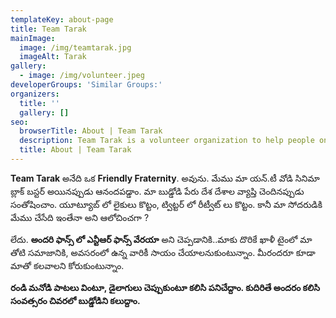 ```yaml
---
templateKey: about-page
title: Team Tarak
mainImage:
  image: /img/teamtarak.jpg
  imageAlt: Tarak
gallery:
  - image: /img/volunteer.jpeg
developerGroups: 'Similar Groups:'
organizers:
  title: ''
  gallery: []
seo:
  browserTitle: About | Team Tarak
  description: Team Tarak is a volunteer organization to help people on need.
  title: About | Team Tarak
---
```

**Team Tarak** అనేది ఒక **Friendly Fraternity**. అవును. మేము మా యన్.టీ వోడి సినిమా బ్లాక్ బస్టర్ అయినప్పుడు ఆనందపడ్డాం. మా బుడ్డోడి పేరు దేశ దేశాల వ్యాప్తి చెందినప్పుడు సంతోషించాం. యూట్యూబ్ లో లైకులు కొట్టం, ట్విట్టర్ లో రీట్వీట్ లు కొట్టం. కానీ మా సోదరుడికి మేము చేసేది ఇంతేనా అని ఆలోచించగా ? 



లేదు. **అందరి ఫాన్స్ లో ఎన్టీఆర్ ఫాన్స్ వేరయా** అని చెప్పడానికి..మాకు దొరికే ఖాళీ టైంలో మా తోటి సమాజానికి, అవసరంలో ఉన్న వారికీ సాయం చేయాలనుకుంటున్నాం. మీరందరూ కూడా మాతో కలవాలని కోరుకుంటున్నాం. 



**రండి మనోడి పాటలు వింటూ, డైలాగులు చెప్పుకుంటూ కలిసి పనిచేద్దాం. కుదిరితే అందరం కలిసి సంవత్సరం చివరలో బుడ్డోడిని కలుద్దాం.**
